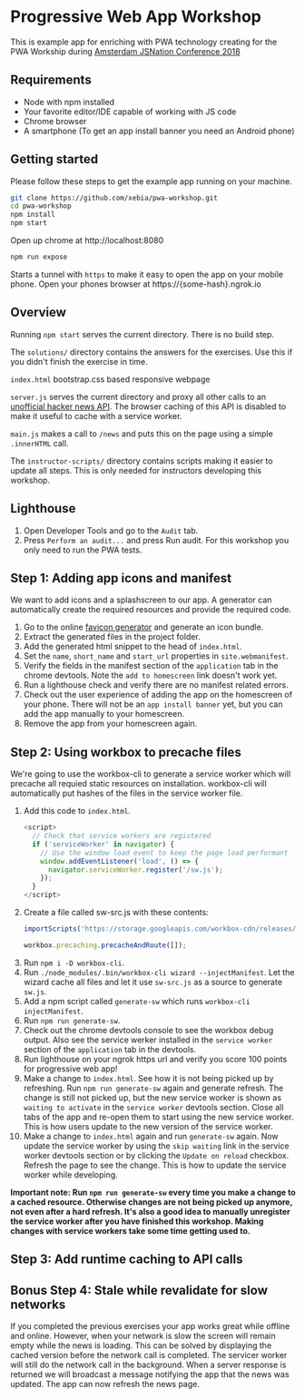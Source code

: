 # Progressive Web App Workshop
This is example app for enriching with PWA technology creating for the PWA Workship during 
[Amsterdam JSNation Conference 2018](https://amsterdamjs.com/)

## Requirements
* Node with npm installed
* Your favorite editor/IDE capable of working with JS code
* Chrome browser
* A smartphone (To get an app install banner you need an Android phone)

## Getting started
Please follow these steps to get the example app running on your machine.

```bash
git clone https://github.com/xebia/pwa-workshop.git
cd pwa-workshop
npm install
npm start
```
Open up chrome at http://localhost:8080

```bash
npm run expose
```

Starts a tunnel with `https` to make it easy to open the app on your mobile phone. Open your phones browser at https://{some-hash}.ngrok.io


## Overview
Running `npm start` serves the current directory. There is no build step.

The `solutions/` directory contains the answers for the exercises. Use this if you didn't finish the exercise in time.

`index.html` bootstrap.css based responsive webpage

`server.js` serves the current directory and proxy all other calls to an [unofficial hacker news API](https://github.com/cheeaun/node-hnapi). The browser caching of this API is disabled to make it useful to cache with a service worker.

`main.js` makes a call to `/news` and puts this on the page using a simple `.innerHTML` call.

The `instructor-scripts/` directory contains scripts making it easier to update all steps. This is only needed for instructors developing this workshop.

## Lighthouse
1. Open Developer Tools and go to the `Audit` tab.
2. Press `Perform an audit...` and press Run audit. For this workshop you only need to run the PWA tests.

## Step 1: Adding app icons and manifest

We want to add icons and a splashscreen to our app. A generator can automatically create the required resources and provide the required code.

1. Go to the online [favicon generator](https://realfavicongenerator.net/) and generate an icon bundle.
2. Extract the generated files in the project folder.
3. Add the generated html snippet to the head of `index.html`.
4. Set the `name`, `short_name` and `start_url` properties in `site.webmanifest`.
5. Verify the fields in the manifest section of the `application` tab in the chrome devtools. Note the `add to homescreen` link doesn't work yet.
6. Run a lighthouse check and verify there are no manifest related errors.
7. Check out the user experience of adding the app on the homescreen of your phone. There will not be an `app install banner` yet, but you can add the app manually to your homescreen.
8. Remove the app from your homescreen again.

## Step 2: Using workbox to precache files
We're going to use the workbox-cli to generate a service worker which will precache all requied static resources on installation. workbox-cli will automatically put hashes of the files in the service worker file.
1. Add this code to `index.html`.
    ```js
    <script>
      // Check that service workers are registered
      if ('serviceWorker' in navigator) {
        // Use the window load event to keep the page load performant
        window.addEventListener('load', () => {
          navigator.serviceWorker.register('/sw.js');
        });
      }
    </script>
    ```
2. Create a file called sw-src.js with these contents:
    ```js
    importScripts('https://storage.googleapis.com/workbox-cdn/releases/3.2.0/workbox-sw.js');

    workbox.precaching.precacheAndRoute([]);
    ```
3. Run `npm i -D workbox-cli`.
4. Run `./node_modules/.bin/workbox-cli wizard --injectManifest`. Let the wizard cache all files and let it use `sw-src.js` as a source to generate `sw.js`.
5. Add a npm script called `generate-sw` which runs `workbox-cli injectManifest`.
6. Run `npm run generate-sw`.
7. Check out the chrome devtools console to see the workbox debug output. Also see the service werker installed in the `service worker` section of the `application` tab in the devtools.
8. Run lighthouse on your ngrok https url and verify you score 100 points for progressive web app!
9. Make a change to `index.html`. See how it is not being picked up by refreshing. Run `npm run generate-sw` again and generate refresh. The change is still not picked up, but the new service worker is shown as `waiting to activate` in the `service worker` devtools section. Close all tabs of the app and re-open them to start using the new service worker. This is how users update to the new version of the service worker.
10. Make a change to `index.html` again and run `generate-sw` again. Now update the service worker by using the `skip waiting` link in the service worker devtools section or by clicking the `Update on reload` checkbox. Refresh the page to see the change. This is how to update the service worker while developing.

**Important note: Run `npm run generate-sw` every time you make a change to a cached resource. Otherwise changes are not being picked up anymore, not even after a hard refresh. It's also a good idea to manually unregister the service worker after you have finished this workshop. Making changes with service workers take some time getting used to.**


## Step 3: Add runtime caching to API calls

## Bonus Step 4: Stale while revalidate for slow networks
If you completed the previous exercises your app works great while offline and online. However, when your network is slow the screen will remain empty while the news is loading. This can be solved by displaying the cached version before the network call is completed. The servicer worker will still do the network call in the background. When a server response is returned we will broadcast a message notifying the app that the news was updated. The app can now refresh the news page.